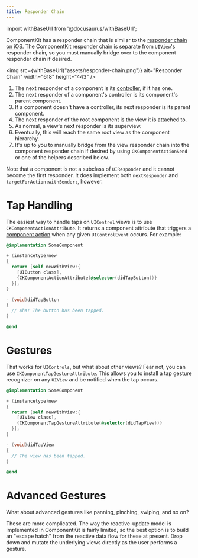 ```yaml
---
title: Responder Chain
---
```


import withBaseUrl from '@docusaurus/withBaseUrl';

ComponentKit has a responder chain that is similar to the [responder chain on iOS](https://developer.apple.com/library/ios/documentation/EventHandling/Conceptual/EventHandlingiPhoneOS/event_delivery_responder_chain/event_delivery_responder_chain.html). The ComponentKit responder chain is separate from `UIView`'s responder chain, so you must manually bridge over to the component responder chain if desired.

<img src={withBaseUrl("assets/responder-chain.png")} alt="Responder Chain" width="618" height="443" />

1. The next responder of a component is its [controller](./component-controllers), if it has one.
2. The next responder of a component's controller is its component's parent component.
3. If a component doesn't have a controller, its next responder is its parent component.
4. The next responder of the root component is the view it is attached to.
5. As normal, a view's next responder is its superview.
6. Eventually, this will reach the same root view as the component hierarchy.
7. It's up to you to manually bridge from the view responder chain into the component responder chain if desired by using `CKComponentActionSend` or one of the helpers described below.

Note that a component is not a subclass of `UIResponder` and it cannot become the first responder. It does implement both `nextResponder` and `targetForAction:withSender:`, however.

# Tap Handling

The easiest way to handle taps on `UIControl` views is to use `CKComponentActionAttribute`. It returns a component attribute that triggers a [component action](./actions) when any given `UIControlEvent` occurs. For example:

```objectivec
@implementation SomeComponent

+ (instancetype)new
{
  return [self newWithView:{
    [UIButton class],
    {CKComponentActionAttribute(@selector(didTapButton))}
  }];
}

- (void)didTapButton
{
  // Aha! The button has been tapped.
}

@end
```

# Gestures

That works for `UIControls`, but what about other views? Fear not, you can use `CKComponentTapGestureAttribute`. This allows you to install a tap gesture recognizer on any `UIView` and be notified when the tap occurs.

```objectivec
@implementation SomeComponent

+ (instancetype)new
{
  return [self newWithView:{
    [UIView class],
    {CKComponentTapGestureAttribute(@selector(didTapView))}
  }];
}

- (void)didTapView
{
  // The view has been tapped.
}

@end
```

# Advanced Gestures

What about advanced gestures like panning, pinching, swiping, and so on?

These are more complicated. The way the reactive-update model is implemented in ComponentKit is fairly limited, so the best option is to build an "escape hatch" from the reactive data flow for these at present. Drop down and mutate the underlying views directly as the user performs a gesture.
